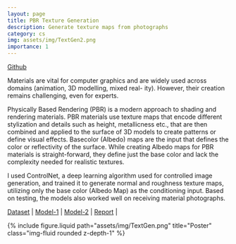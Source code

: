 ```yaml
---
layout: page
title: PBR Texture Generation
description: Generate texture maps from photographs
category: cs
img: assets/img/TextGen2.png
importance: 1
---
```


[Github](https://github.com/sidnarsipur/TextGen)

Materials are vital for computer graphics and are widely used across domains (animation, 3D modelling, mixed real- ity). However, their creation remains challenging, even for experts.

Physically Based Rendering (PBR) is a modern approach to shading and rendering materials. PBR materials use texture maps that encode different stylization and details such as height, metallicness etc., that are then combined and applied to the surface of 3D models to create patterns or define visual effects. Basecolor (Albedo) maps are the input that defines the color or reflectivity of the surface. While creating Albedo maps for PBR materials is straight-forward, they define just the base color and lack the complexity needed for realistic textures.

I used ControlNet, a deep learning algorithm used for controlled image generation, and trained it to generate normal and roughness texture maps, utilizing only the base color (Albedo Map) as the conditioning input. Based on testing, the models also worked well on receiving material photographs.

[Dataset](https://huggingface.co/datasets/sidnarsipur/controlnet_data)  |
[Model-1](https://huggingface.co/sidnarsipur/controlnet_normal)  | [Model-2](https://huggingface.co/sidnarsipur/controlnet_rough)  |
[Report](https://github.com/sidnarsipur/TextGen/blob/main/Report.pdf)  |

<div class="row justify-content-sm-center">
  <div class="col-sm-8 mt-3 mt-md-0">
    {% include figure.liquid path="assets/img/TextGen.png" title="Poster" class="img-fluid rounded z-depth-1" %}
  </div>
</div>



